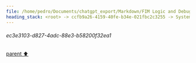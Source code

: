 ```yaml
---
file: /home/pedro/Documents/chatgpt_export/Markdown/FIM Logic and Debugging.md
heading_stack: <root> -> ccfb9a26-4159-40fe-b34e-021fbc2c3255 -> System -> ec3e3103-d827-4adc-88e3-b58200f32ea1
---
```

###### ec3e3103-d827-4adc-88e3-b58200f32ea1
[parent ⬆️](#ccfb9a26-4159-40fe-b34e-021fbc2c3255)
